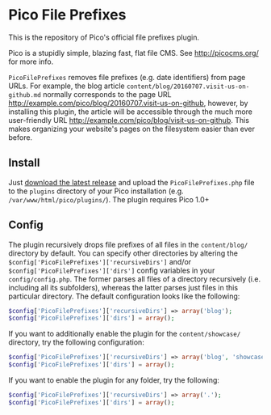 Pico File Prefixes
==================

This is the repository of Pico's official file prefixes plugin.

Pico is a stupidly simple, blazing fast, flat file CMS. See http://picocms.org/ for more info.

`PicoFilePrefixes` removes file prefixes (e.g. date identifiers) from page URLs. For example, the blog article `content/blog/20160707.visit-us-on-github.md` normally corresponds to the page URL http://example.com/pico/blog/20160707.visit-us-on-github, however, by installing this plugin, the article will be accessible through the much more user-friendly URL http://example.com/pico/blog/visit-us-on-github. This makes organizing your website's pages on the filesystem easier than ever before.

Install
-------

Just [download the latest release](https://github.com/PhrozenByte/pico-file-prefixes/releases/latest) and upload the `PicoFilePrefixes.php` file to the `plugins` directory of your Pico installation (e.g. `/var/www/html/pico/plugins/`). The plugin requires Pico 1.0+

Config
------

The plugin recursively drops file prefixes of all files in the `content/blog/` directory by default. You can specify other directories by altering the `$config['PicoFilePrefixes']['recursiveDirs']` and/or `$config['PicoFilePrefixes']['dirs']` config variables in your `config/config.php`. The former parses all files of a directory recursively (i.e. including all its subfolders), whereas the latter parses just files in this particular directory. The default configuration looks like the following:

```php
$config['PicoFilePrefixes']['recursiveDirs'] => array('blog');
$config['PicoFilePrefixes']['dirs'] = array();
```

If you want to additionally enable the plugin for the `content/showcase/` directory, try the following configuration:

```php
$config['PicoFilePrefixes']['recursiveDirs'] => array('blog', 'showcase');
$config['PicoFilePrefixes']['dirs'] = array();
```

If you want to enable the plugin for any folder, try the following:

```php
$config['PicoFilePrefixes']['recursiveDirs'] => array('.');
$config['PicoFilePrefixes']['dirs'] = array();
```
